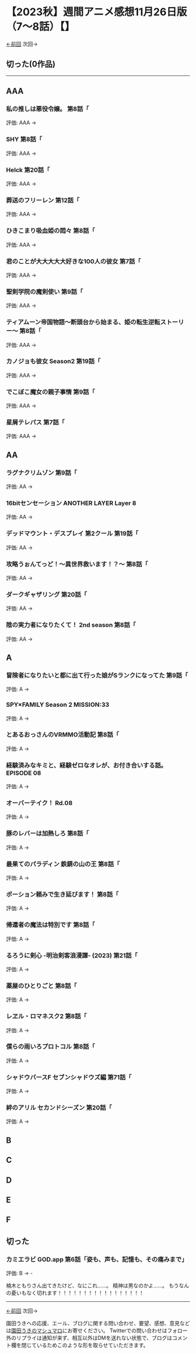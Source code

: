 # 【2023秋】週間アニメ感想11月26日版（7～8話）【】

[←前回]() 次回→

## 切った(0作品)
***
## AAA
### 私の推しは悪役令嬢。 第8話「
評価: AAA →
### SHY 第8話「
評価: AAA →
### Helck 第20話「
評価: AAA →
### 葬送のフリーレン 第12話「
評価: AAA →
### ひきこまり吸血姫の悶々 第8話「
評価: AAA →
### 君のことが大大大大大好きな100人の彼女 第7話「
評価: AAA →
### 聖剣学院の魔剣使い 第9話「
評価: AAA →
### ティアムーン帝国物語～断頭台から始まる、姫の転生逆転ストーリー～ 第8話「
評価: AAA →
### カノジョも彼女 Season2 第19話「
評価: AAA →
### でこぼこ魔女の親子事情 第9話「
評価: AAA →
### 星屑テレパス 第7話「
評価: AAA →
## AA
### ラグナクリムゾン 第9話「
評価: AA →
### 16bitセンセーション ANOTHER LAYER Layer 8
評価: AA →
### デッドマウント・デスプレイ 第2クール 第19話「
評価: AA →
### 攻略うぉんてっど！～異世界救います！？～ 第8話「
評価: AA →
### ダークギャザリング 第20話「
評価: AA →
### 陰の実力者になりたくて！ 2nd season 第8話「
評価: AA →
## A
### 冒険者になりたいと都に出て行った娘がSランクになってた 第9話「
評価: A →
### SPY×FAMILY Season 2 MISSION:33
評価: A →
### とあるおっさんのVRMMO活動記 第8話「
評価: A →
### 経験済みなキミと、経験ゼロなオレが、お付き合いする話。 EPISODE 08
評価: A →
### オーバーテイク！ Rd.08
評価: A →
### 豚のレバーは加熱しろ 第8話「
評価: A →
### 最果てのパラディン 鉄錆の山の王 第8話「
評価: A →
### ポーション頼みで生き延びます！ 第8話「
評価: A →
### 帰還者の魔法は特別です 第8話「
評価: A →
### るろうに剣心 -明治剣客浪漫譚- (2023) 第21話「
評価: A →
### 薬屋のひとりごと 第8話「
評価: A →
### レヱル・ロマネスク2 第8話「
評価: A →
### 僕らの雨いろプロトコル 第8話「
評価: A →
### シャドウバースF セブンシャドウズ編 第71話「
評価: A →
### 絆のアリル セカンドシーズン 第20話「
評価: A →
## B
## C
## D
## E
## F
## 切った
### カミエラビ GOD.app 第6話「姿も、声も、記憶も、その痛みまで」
評価: B → -

楠木ともりさん出てきたけど、なにこれ……。
精神は男なのかよ……。
もうなんの憂いもなく切れます！！！！！！！！！！！！！！！！！
***
[←前回](https://www.ukitouchtypist.org/2023/11/13/post-2131/) 次回→

園田うきへの応援、エール、ブログに関する問い合わせ、要望、感想、意見などは[園田うきのマシュマロ](https://marshmallow-qa.com/od5af7sa82elgzs?t=pq6f80&utm_medium=url_text&utm_source=promotion)にお寄せください。
Twitterでの問い合わせはフォロー外のリプライは通知が来ず、相互以外はDMを送れない状態で、ブログはコメント欄を閉じているためこのような形を取らせていただきます。
